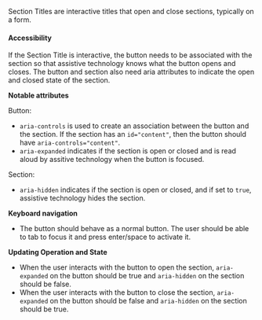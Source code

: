 Section Titles are interactive titles that open and close sections, typically on a form.

<h4 class="site-text-heading--label">Accessibility</h4>
If the Section Title is interactive, the button needs to be associated with the section so that assistive technology knows what the button opens and closes. The button and section also need aria attributes to indicate the open and closed state of the section.

**Notable attributes**

Button:
- `aria-controls` is used to create an association between the button and the section. If the section has an `id="content"`, then the button should have `aria-controls="content"`.
- `aria-expanded` indicates if the section is open or closed and is read aloud by assitive technology when the button is focused.

Section:
- `aria-hidden` indicates if the section is open or closed, and if set to `true`, assistive technology hides the section.


**Keyboard navigation**
- The button should behave as a normal button. The user should be able to tab to focus it and press enter/space to activate it.


**Updating Operation and State**
- When the user interacts with the button to open the section, `aria-expanded` on the button should be true and `aria-hidden` on the section should be false.
- When the user interacts with the button to close the section, `aria-expanded` on the button should be false and `aria-hidden` on the section should be true.
